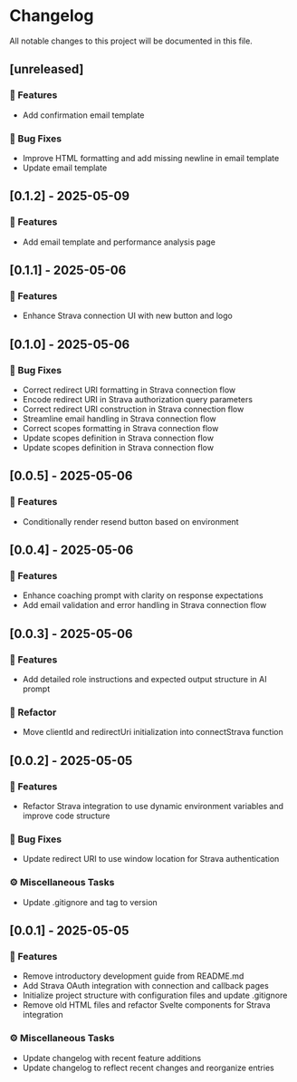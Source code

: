 # Changelog

All notable changes to this project will be documented in this file.

## [unreleased]

### 🚀 Features

- Add confirmation email template

### 🐛 Bug Fixes

- Improve HTML formatting and add missing newline in email template
- Update email template

## [0.1.2] - 2025-05-09

### 🚀 Features

- Add email template and performance analysis page

## [0.1.1] - 2025-05-06

### 🚀 Features

- Enhance Strava connection UI with new button and logo

## [0.1.0] - 2025-05-06

### 🐛 Bug Fixes

- Correct redirect URI formatting in Strava connection flow
- Encode redirect URI in Strava authorization query parameters
- Correct redirect URI construction in Strava connection flow
- Streamline email handling in Strava connection flow
- Correct scopes formatting in Strava connection flow
- Update scopes definition in Strava connection flow
- Update scopes definition in Strava connection flow

## [0.0.5] - 2025-05-06

### 🚀 Features

- Conditionally render resend button based on environment

## [0.0.4] - 2025-05-06

### 🚀 Features

- Enhance coaching prompt with clarity on response expectations
- Add email validation and error handling in Strava connection flow

## [0.0.3] - 2025-05-06

### 🚀 Features

- Add detailed role instructions and expected output structure in AI prompt

### 🚜 Refactor

- Move clientId and redirectUri initialization into connectStrava function

## [0.0.2] - 2025-05-05

### 🚀 Features

- Refactor Strava integration to use dynamic environment variables and improve code structure

### 🐛 Bug Fixes

- Update redirect URI to use window location for Strava authentication

### ⚙️ Miscellaneous Tasks

- Update .gitignore and tag to version

## [0.0.1] - 2025-05-05

### 🚀 Features

- Remove introductory development guide from README.md
- Add Strava OAuth integration with connection and callback pages
- Initialize project structure with configuration files and update .gitignore
- Remove old HTML files and refactor Svelte components for Strava integration

### ⚙️ Miscellaneous Tasks

- Update changelog with recent feature additions
- Update changelog to reflect recent changes and reorganize entries

<!-- generated by git-cliff -->
